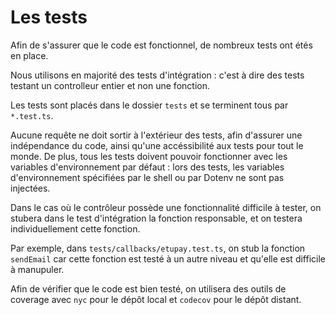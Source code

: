 # Les tests

Afin de s'assurer que le code est fonctionnel, de nombreux tests ont étés en place.

Nous utilisons en majorité des tests d'intégration : c'est à dire des tests testant un controlleur entier et non une fonction.

Les tests sont placés dans le dossier `tests` et se terminent tous par `*.test.ts`.

Aucune requête ne doit sortir à l'extérieur des tests, afin d'assurer une indépendance du code, ainsi qu'une accéssibilité aux tests pour tout le monde.
De plus, tous les tests doivent pouvoir fonctionner avec les variables d'environnement par défaut : lors des tests, les variables d'environnement spécifiées par le shell ou par Dotenv ne sont pas injectées.

Dans le cas où le contrôleur possède une fonctionnalité difficile à tester, on stubera dans le test d'intégration la fonction responsable, et on testera individuellement cette fonction.

Par exemple, dans `tests/callbacks/etupay.test.ts`, on stub la fonction `sendEmail` car cette fonction est testé à un autre niveau et qu'elle est difficile à manupuler.

Afin de vérifier que le code est bien testé, on utilisera des outils de coverage avec `nyc` pour le dépôt local et `codecov` pour le dépôt distant.
